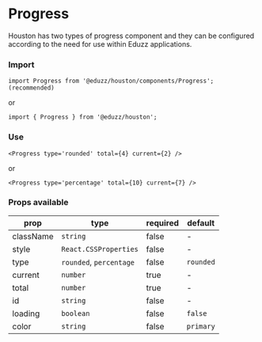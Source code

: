 # Progress

Houston has two types of progress component and they can be configured according to the need for use within Eduzz applications.

### Import

```
import Progress from '@eduzz/houston/components/Progress'; (recommended)
```

or

```
import { Progress } from '@eduzz/houston';
```

### Use

```
<Progress type='rounded' total={4} current={2} />
```

or

```
<Progress type='percentage' total={10} current={7} />
```

### Props available

| prop | type | required | default |
| ---- | ---- | -------- | ------- |
| className | `string` | false | - |
| style | `React.CSSProperties` | false | - |
| type | `rounded`, `percentage` | false | `rounded` |
| current | `number` | true | - |
| total | `number` | true | - |
| id | `string` | false | - |
| loading | `boolean` | false | `false` |
| color | `string` | false | `primary` |
